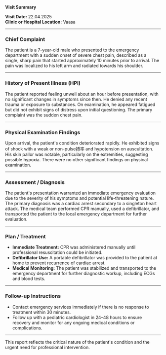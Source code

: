 

**Visit Summary**

**Visit Date:** 22.04.2025  
**Clinic or Hospital Location:** Vaasa  

---

### **Chief Complaint**
The patient is a 7-year-old male who presented to the emergency department with a sudden onset of severe chest pain, described as a single, sharp pain that started approximately 10 minutes prior to arrival. The pain was localized to his left arm and radiated towards his shoulder.

---

### **History of Present Illness (HPI)**
The patient reported feeling unwell about an hour before presentation, with no significant changes in symptoms since then. He denied any recent trauma or exposure to substances. On examination, he appeared fatigued but did not exhibit signs of distress upon initial questioning. The primary complaint was the sudden chest pain.

---

### **Physical Examination Findings**
Upon arrival, the patient's condition deteriorated rapidly. He exhibited signs of shock with a weak or non-pulse搏率 and hypotension on auscultation. His skin pallor was notable, particularly on the extremities, suggesting possible hypoxia. There were no other significant findings on physical examination.

---

### **Assessment / Diagnosis**
The patient's presentation warranted an immediate emergency evaluation due to the severity of his symptoms and potential life-threatening nature. The primary diagnosis was a cardiac arrest secondary to a singleton heart attack. The medical team performed CPR manually, used a defibrillator, and transported the patient to the local emergency department for further evaluation.

---

### **Plan / Treatment**
- **Immediate Treatment:** CPR was administered manually until professional resuscitation could be initiated.
- **Defibrillator Use:** A portable defibrillator was provided to the patient at home to prevent recurrence of cardiac arrest.
- **Medical Monitoring:** The patient was stabilized and transported to the emergency department for further diagnostic workup, including ECGs and blood tests.

---

### **Follow-up Instructions**
- Contact emergency services immediately if there is no response to treatment within 30 minutes.
- Follow up with a pediatric cardiologist in 24–48 hours to ensure recovery and monitor for any ongoing medical conditions or complications.

--- 

This report reflects the critical nature of the patient's condition and the urgent need for professional intervention.